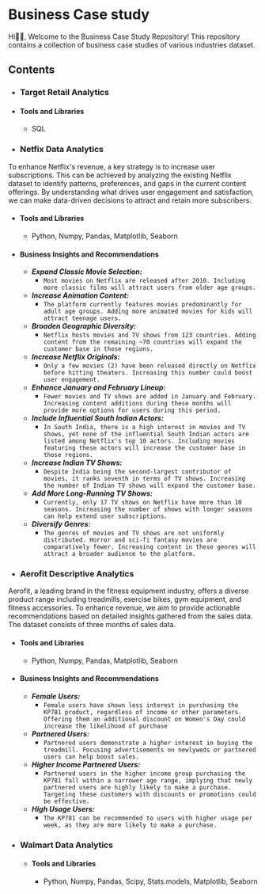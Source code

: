 # Business Case study
Hi👋🏾, Welcome to the Business Case Study Repository! This repository contains a collection of business case studies of various industries dataset.

## Contents
- ### Target Retail Analytics
- #### Tools and Libraries
  - SQL
- ### Netfix Data Analytics
To enhance Netflix's revenue, a key strategy is to increase user subscriptions. This can be achieved by analyzing the existing Netflix dataset to identify patterns, preferences, and gaps in the current content offerings. By understanding what drives user engagement and satisfaction, we can make data-driven decisions to attract and retain more subscribers.
  - #### Tools and Libraries
    - Python, Numpy, Pandas, Matplotlib, Seaborn
  - #### Business Insights and Recommendations
    - ***Expand Classic Movie Selection:***
      - `Most movies on Netflix are released after 2010. Including more classic films will attract users from older age groups.`
    - ***Increase Animation Content:***
      - `The platform currently features movies predominantly for adult age groups. Adding more animated movies for kids will attract teenage users.`
    - ***Broaden Geographic Diversity:***
      - `Netflix hosts movies and TV shows from 123 countries. Adding content from the remaining ~70 countries will expand the customer base in those regions.`
    - ***Increase Netflix Originals:***
      - `Only a few movies (2) have been released directly on Netflix before hitting theaters. Increasing this number could boost user engagement.`
    - ***Enhance January and February Lineup:***
      - `Fewer movies and TV shows are added in January and February. Increasing content additions during these months will provide more options for users during this period.`
    - ***Include Influential South Indian Actors:***
      - `In South India, there is a high interest in movies and TV shows, yet none of the influential South Indian actors are listed among Netflix's top 10 actors. Including movies featuring these actors will increase the customer base in those regions.`
    - ***Increase Indian TV Shows:***
      - `Despite India being the second-largest contributor of movies, it ranks seventh in terms of TV shows. Increasing the number of Indian TV shows will expand the customer base.`
    - ***Add More Long-Running TV Shows:***
      - `Currently, only 17 TV shows on Netflix have more than 10 seasons. Increasing the number of shows with longer seasons can help extend user subscriptions.`
    - ***Diversify Genres:***
      - `The genres of movies and TV shows are not uniformly distributed. Horror and sci-fi fantasy movies are comparatively fewer. Increasing content in these genres will attract a broader audience to the platform.`
- ### Aerofit Descriptive Analytics
Aerofit, a leading brand in the fitness equipment industry, offers a diverse product range including treadmills, exercise bikes, gym equipment, and fitness accessories. To enhance revenue, we aim to provide actionable recommendations based on detailed insights gathered from the sales data. The dataset consists of three months of sales data.
  - #### Tools and Libraries
    - Python, Numpy, Pandas, Matplotlib, Seaborn
  - #### Business Insights and Recommendations
    - ***Female Users:***
      - `Female users have shown less interest in purchasing the KP781 product, regardless of income or other parameters. Offering them an additional discount on Women's Day could increase the likelihood of purchase`
    - ***Partnered Users:***
      - `Partnered users demonstrate a higher interest in buying the treadmill. Focusing advertisements on newlyweds or partnered users can help boost sales.`
    - ***Higher Income Partnered Users:***
      - `Partnered users in the higher income group purchasing the KP781 fall within a narrower age range, implying that newly partnered users are highly likely to make a purchase. Targeting these customers with discounts or promotions could be effective.`
    - ***High Usage Users:***
      - `The KP781 can be recommended to users with higher usage per week, as they are more likely to make a purchase.`

- ### Walmart Data Analytics
    - #### Tools and Libraries
      - Python, Numpy, Pandas, Scipy, Stats.models, Matplotlib, Seaborn